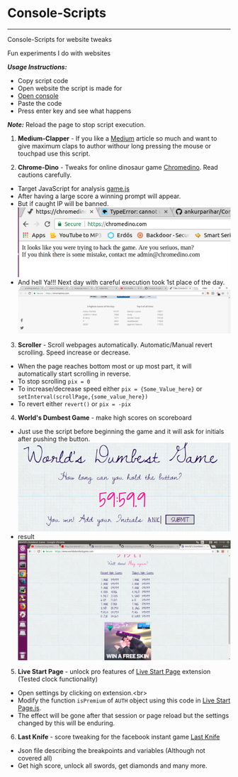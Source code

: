 # Console-Scripts

<hr>

Console-Scripts for website tweaks

Fun experiments I do with websites

***Usage Instructions:***
- Copy script code<br/>
- Open website the script is made for<br/>
- [Open console](https://kb.mailster.co/how-can-i-open-the-browsers-console/)<br/>
- Paste the code<br/>
- Press enter key and see what happens<br/>

***Note:*** Reload the page to stop script execution.<br/>

1. **Medium-Clapper** - If you like a [Medium](https://medium.com/) article so much and want to give maximum claps to author withour long pressing the mouse or touchpad use this script.<br/>

2. **Chrome-Dino** - Tweaks for online dinosaur game [Chromedino](https://chromedino.com). Read cautions carefully.<br/>
 - Target JavaScript for analysis [game.js](https://chromedino.com/js/game.js)<br/>
 - After having a large score a winning prompt will appear.<br/>
 - But if caught IP will be banned.<br/>
 ![Caught screenshot](https://raw.githubusercontent.com/ankurparihar/Console-Scripts/master/files/ChromeDyn_caught.png)<br/>
 - And hell Ya!!! Next day with careful execution took 1st place of the day.
 ![Win_screenshot](https://raw.githubusercontent.com/ankurparihar/Console-Scripts/master/files/ChromeDyn_win.png)<br/>

3. **Scroller** - Scroll webpages automatically. Automatic/Manual revert scrolling. Speed increase or decrease.<br/>
- When the page reaches bottom most or up most part, it will automatically start scrolling in reverse.
- To stop scrolling `pix = 0`<br/>
- To increase/decrease speed either `pix = {Some_Value_here}` or `setInterval(scrollPage,{some_value_here})`<br/>
- To revert either `revert()` or `pix = -pix`<br/>

4. **World's Dumbest Game** - make high scores on scoreboard<br/>
- Just use the script before beginning the game and it will ask for initials after pushing the button.<br/>
![initials](https://github.com/ankurparihar/Console-Scripts/blob/master/files/WDG2.png?raw=true)<br/>
- result<br/>
![High Scores](https://raw.githubusercontent.com/ankurparihar/Console-Scripts/master/files/WDG.png)<br/>

5. **Live Start Page** - unlock pro features of [Live Start Page](https://chrome.google.com/webstore/detail/live-start-page-living-wa/ocggccaacacpienfcgmgcihoombokbbj) extension (Tested clock functionality)<br/>
- Open settings by clicking on extension.<br\>
- Modify the function `isPremium` of `AUTH` object using this code in [Live Start Page.js](https://raw.githubusercontent.com/ankurparihar/Console-Scripts/master/Live%20Start%20Page.js).<br/>
- The effect will be gone after that session or page reload but the settings changed by this will be enduring.<br/>

6. **Last Knife** - score tweaking for the facebook instant game [Last Knife](https://www.facebook.com/instantgames/1250735238360354)<br/>
- Json file describing the breakpoints and variables (Although not covered all)<br/>
- Get high score, unlock all swords, get diamonds and many more.<br/>
